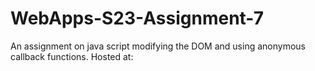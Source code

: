 # WebApps-S23-Assignment-7
An assignment on java script modifying the DOM and using anonymous callback functions.
Hosted at:
